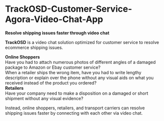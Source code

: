 # TrackOSD-Customer-Service-Agora-Video-Chat-App
<b>Resolve shipping issues faster through video chat</b>

<b>TrackOSD</b> is a video chat solution optimized for customer service to resolve ecommerce shipping issues.

<b>Online Shoppers</b>
<br>
Have you had to attach numerous photos of different angles of a damaged package to Amazon or Ebay customer service?
<br>
When a retailer ships the wrong item, have you had to write lengthy description or explain over the phone without any visual aids on what you received instead of the product you ordered? 
<br>
<b>Retailers</b>
<br>
Have your company need to make a disposition on a damaged or short shipment without any visual evidence?
  
Instead, online shoppers, retailers, and transport carriers can resolve shipping issues faster by connecting with each other via video chat.
